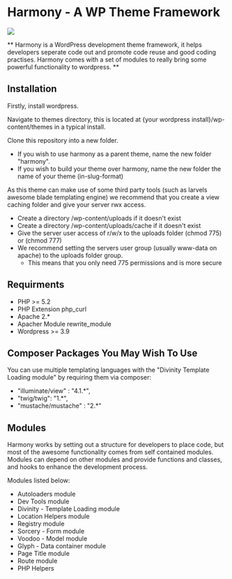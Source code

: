 # Harmony - A WP Theme Framework

![](https://raw.github.com/syholloway/harmony/master/screenshot.png)

** Harmony is a WordPress development theme framework, it helps developers seperate code out and promote code reuse and good coding practises. Harmony comes with a set of modules to really bring some powerful functionality to wordpress. ** 

## Installation

Firstly, install wordpress.

Navigate to themes directory, this is located at {your wordpress install}/wp-content/themes in a typical install.

Clone this repository into a new folder.
* If you wish to use harmony as a parent theme, name the new folder "harmony".
* If you wish to build your theme over harmony, name the new folder the name of your theme (in-slug-format)

As this theme can make use of some third party tools (such as larvels awesome blade templating engine) we recommend that you create a view caching folder and give your server rwx access.

- Create a directory /wp-content/uploads if it doesn't exist
- Create a directory /wp-content/uploads/cache if it doesn't exist
- Give the server user access of r/w/x to the uploads folder (chmod 775) or (chmod 777)
- We recommend setting the servers user group (usually www-data on apache) to the uploads folder group.
	- This means that you only need 775 permissions and is more secure

## Requirments

* PHP >= 5.2
* PHP Extension php_curl
* Apache 2.*
* Apacher Module rewrite_module
* Wordpress >= 3.9 

## Composer Packages You May Wish To Use

You can use multiple templating languages with the "Divinity Template Loading module" by requiring them via composer:

 * "illuminate/view" : "4.1.*",
 * "twig/twig": "1.*",
 * "mustache/mustache" : "2.*"

## Modules

Harmony works by setting out a structure for developers to place code, but most of the awesome functionality comes from self contained modules. Modules can depend on other modules and provide functions and classes, and hooks to enhance the development process.

Modules listed below:

- Autoloaders module
- Dev Tools module
- Divinity - Template Loading module
- Location Helpers module
- Registry module
- Sorcery - Form module
- Voodoo - Model module
- Glyph - Data container module
- Page Title module
- Route module
- PHP Helpers
